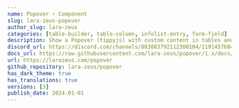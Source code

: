 ```yaml
---
name: Popover ⚡️ Component
slug: lara-zeus-popover
author_slug: lara-zeus
categories: [table-builder, table-column, infolist-entry, form-field]
description: Show a Popover (tippyjs) with custom content in tables and infolist.
discord_url: https://discord.com/channels/883083792112300104/1191457684856246353
docs_url: https://raw.githubusercontent.com/lara-zeus/popover/1.x/docs/filament.md
url: https://larazeus.com/popover
github_repository: lara-zeus/popover
has_dark_theme: true
has_translations: true
versions: [3]
publish_date: 2024-01-01
---
```

